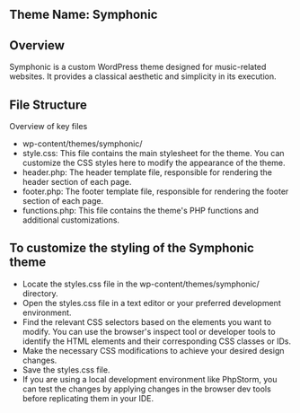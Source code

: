 Theme Name: Symphonic
---
Overview
--
Symphonic is a custom WordPress theme designed for music-related websites.
It provides a classical aesthetic and simplicity in its execution. 

File Structure
---
Overview of key files 

- wp-content/themes/symphonic/
- style.css: This file contains the main stylesheet for the theme. You can customize the CSS styles here to modify the appearance of the theme.
- header.php: The header template file, responsible for rendering the header section of each page.
- footer.php: The footer template file, responsible for rendering the footer section of each page.
- functions.php: This file contains the theme's PHP functions and additional customizations.

To customize the styling of the Symphonic theme
----

- Locate the styles.css file in the wp-content/themes/symphonic/ directory.
- Open the styles.css file in a text editor or your preferred development environment.
- Find the relevant CSS selectors based on the elements you want to modify. You can use the browser's inspect tool or developer tools to identify the HTML elements and their corresponding CSS classes or IDs.
- Make the necessary CSS modifications to achieve your desired design changes.
- Save the styles.css file.
- If you are using a local development environment like PhpStorm, you can test the changes by applying changes in the browser dev tools before replicating them in your IDE.
